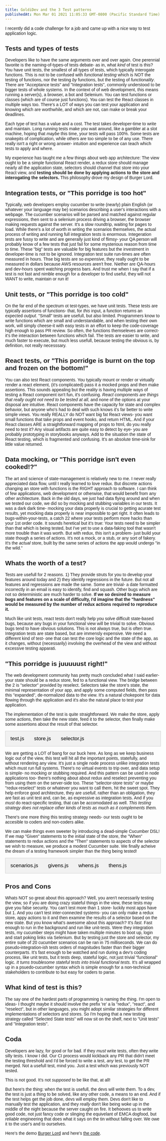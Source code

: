 ```yaml
---
title: GoldiDev and the 3 Test patterns
publishedAt: Mon Mar 01 2021 11:05:33 GMT-0800 (Pacific Standard Time)
---
```


I recently did a code challenge for a job and came up with a nice way to test application logic.

<style>
body {font-family: Arial;}

/* Style the tab */
.tab {
  overflow: hidden;
  border: 1px solid #ccc;
  background-color: #f1f1f1;
}

/* Style the buttons inside the tab */
.tab button {
  background-color: inherit;
  float: left;
  border: none;
  outline: none;
  cursor: pointer;
  padding: 14px 16px;
  transition: 0.3s;
  font-size: 17px;
}

/* Change background color of buttons on hover */
.tab button:hover {
  background-color: #ddd;
}

/* Create an active/current tablink class */
.tab button.active {
  background-color: #ccc;
}

/* Style the tab content */
.tabcontent {
  display: none;
  /* padding: 6px 12px;
  border: 1px solid #ccc;
  border-top: none; */
}
</style>



## Tests and types of tests

Developers like to have the same arguments over and over again. One perennial favorite is the naming-of-types-of tests debate- as in, what _kind_ of test is this? You have unit tests, the smallest of all types of tests, which typically interogate functions. This is not to be confused with _functional testing_ which is NOT the testing of functions, nor the testing _by_ functions, but the testing of _functionality_. There are "Acceptance tests" and "Integration tests", commonly understood to be bigger tests of whole systems. In the context of of web development, this means running a server(s), a browser, a bot and Selenium. You can test functions or classes (which are of course just functions). You can test the React classes in multiple ways too. There's a LOT of ways you can test your application and knowing which are worthwhile, and which are not, can make or break your deadlines.

Each type of test has a value and a cost. The test takes developer-time to write and maintain. Long running tests make you wait around, like a gambler at a slot machine, hoping that _maybe_ this time, your tests will pass 100%. Some tests are snakepits of complication, while others are too simple to be of any use. There really isn't a right or wrong answer- intuition and experience can teach which tests to apply and where. 

My experience has taught me a few things about web app architecture: The view ought to be a simple functional React render, a redux store should manage nearly all the application state, selectors should channel that store into your React view, and **testing should be done by applying actions to the store and interogating the selectors.** This philosophy drove my design of Burger Lord. 

## Integration tests, or "This porridge is too hot"

Typically, web developers employ cucumber to write (nearly) plain English (or whatever your language may be) scenarios describing a user's interactions with a webpage. The cucumber scenarios will be parsed and matched against regular expressions, then sent to a selenium process driving a browser, the browser making requests against the server. It's a slow roundtrip, waiting for pages to load. While there's a lot of worth in writing the scenarios themselves, the actual process of writing and running full integration tests is enormous. Integeration tests are fussy to write and are generally just kind of flimsy- your QA person will probably know of a few tests that just fail for some mysterious reason from time to time. These "big" tests are valuable for big features but the investment in developer-time is not to be ignored. Integration test suite run-times are often measured in hours. Thse big tests are so _expensive_, they really ought to be measured in dollars because AWS resources aren't free. Niether are QA-hours and dev-hours spent watching progress bars. And trust me when I say that if a test is not fast and nimble enough for a developer to find useful, they will not WANT to write, maintain or run it!

## Unit tests, or "This porridge is too cold"

On the far end of the spectrum ot test-types, we have unit tests. These tests are typically assertions of functions- that, for _this_ input, a function returns an expected _output_. "Small" tests are usefull, but also limited. Programmers know to write functions which are small and understandable, and when testing their own work, will simply cheese-it with easy tests in an effort to keep the code-coverage high enough to pass PR review. So often, the functions themseleves are correct- it's the interaction between functions which fail. The tests are easier to write, and much faster to execute, but much less usefull, because testing the obvious is, by definition, not really necesssary. 

## React tests, or "This porridge is burnt on the top and frozen on the bottom!"

You can also test React components. You typically mount or render or virtually render a react element, (it's complicated) pass it a mocked props and then make assertions. This sounds appealing but the reality is having multiple ways of testing a React component isn't fun, it's confusing. _React components are things that really ought not need to be tested at all_, and none of the options at your disposal are intuitive. React components have the capacity for state and complex behavior, but anyone who's had to deal with such knows it's far better to write simple views. You really REALLY do NOT want big fat React views- you want small functions that take props and event hooks, and return HTML. And if your React classes ARE a straightforward mapping of props to html, do you really need to test it? Any visual artifacts are quite easy to detect by eye- you are probably prototyping in storybooks anyways. Add to the situation the state of React testing, which is fragmented and confusing. It's an absolute time-sink for little value returned.

## Data mocking, or "This porridge isn't even cooked!?"

The art and science of state-management is relatively new to me. I never really appreciated data flow, until I really learned to love redux. But discrete actions changing an store with functions is the RIGHT approach to software. I can think of few applications, web development or otherwise, that would benefit from any other architecture. Back in the old days, we just had data flying around and when we tested our code, we did so by mocking and stubbing variables in our tests. It was a dark dark time- mocking your data properly is crucial to getting acurate test results, yet mocking data properly is near impossible to get right. It often leads to bugs-within-your-tests, a catch 22 where your tests perform more hacks than your 1st order code. It sounds heretical but it's true: Your tests need to be simpler than that which is being tested, but I've yet to use a data-faking tool that wasn't more trouble than it was worth. But with redux, this isn't a problem- just build your state though a series of actions. It's not a mock, or a stub, or any sort of fakery. It's the _actual_ store, built by the same series of actions the app would undergo "in the wild."

## Whats the worth of a test?
Tests are usefull for 2 reasons. 1) They provide struts for you to develop your features around today and 2) they identify regressions in the future. But not all features and regressions are made the same. Some are trivial- a date formatted incorrectly in an email is easy to identify, find and squash. Other bugs which are not so deterministic are much harder to solve. **If we so desired to measure bugs and features on a scale of difficulty, I'd imagine that the "hardness" would be measured by the number of redux actions required to reproduce it.**

Much like unit tests, react tests don't really help you solve difficult state-based bugs, because any bugs in your functional view will be trivial to solve. Obvious bugs tend to have obvious solutions. This is not always true, but is often true. Integration tests are state based, but are immensly expensive. We need a different kind of test- one that can test the core logic and the state of the app, as it changes, without (necessarily) involving the overhead of the view and without excessive testing apparati.

## "This porridge is juuuuust right!"

The web development community has pretty much concluded what I said earlier- your state should be a redux store, fed to a functional view. The bridge between the 2 is  "selector" provided by reselect. Selectors take the store's state, the minimal representation of your app, and apply some computed fields, then pass this "expanded", de-normalized data to the view. It's a natural chokepoint for data flowing through the application and it's also the natural place to test your application.

The implementation of the test is quite straightforward. We make the store, apply some actions, then take the new state, feed it to the selector, then finally make some assertions about the result of that selector. 

<div id="firstCodeSection">
<div class="tab">
    <button class="tablinks" onclick="openCity(event, 'test')">test.js</button>
    <button class="tablinks" onclick="openCity(event, 'store')">store.js</button>
    <button class="tablinks" onclick="openCity(event, 'selector')">selector.js</button>
  
</div>

<div id="test" class="tabcontent">
  <pre><code>  it('you compute the cost of a sandwich', () => {
    const store = storeCreator(initialState);
    const sandwichName = "The new name of a sandwich";

    assert.equal(NewOrderSelector(store.getState()).sandwiches.length, 0);
    store.dispatch({ type: "CHANGE_STAGED_SANDWICH_NAME", payload: sandwichName })
    store.dispatch({ type: "ADD_SANDWICH" })
    store.dispatch({ type: "SELECT_INGREDIENT_TO_PUSH", payload: { sandwichName: sandwichName, ingredientId: 5 } })
    store.dispatch({ type: "PUSH_INGREDIENT", payload: 0 })
    assert.equal(NewOrderSelector(store.getState()).sandwiches[0].cost, 5);
  });
</code></pre>
</div>

<div id="store" class="tabcontent active">
  <pre><code>export default (initialState) => createStore((state = [], action) => {
  switch (action.type) {

    case SELECT_INGREDIENT_TO_PUSH:
      return {
        ...state,
        sandwiches: state.sandwiches.map((sandwich) => {
          if (sandwich.name === action.payload.sandwichName) {
            sandwich.toPush = action.payload.ingredientId
          }
          return sandwich
        })
      }

    case PUSH_INGREDIENT:
      return {
        ...state,
        sandwiches: state.sandwiches.map((sandwich, ndx) => {
          if (ndx === action.payload) {
            sandwich.recipe.push(sandwich.toPush)
            sandwich.toPush = ""
          }
          return sandwich
        }),
      }
    case CHANGE_SANDWICH_NAME:
      return {
        ...state,
        sandwiches: state.sandwiches.map((s, ndx) => {
          if (ndx === action.payload.index) {
            s.name = action.payload.sandwichName
          }
          return s;
        })
      }

    case ADD_SANDWICH:
      return {
        ...state,
        stagedSandwich: "",
        sandwiches: [
          ...state.sandwiches,
          {
            name: state.stagedSandwich, recipe: [], toPush: ""
          }
        ]
      }

    case CHANGE_STAGED_SANDWICH_NAME:
      return {
        ...state,
        stagedSandwich: action.payload
      }

      return {
        ...state,
        orders: newOrders
      }

    default:
      return state
  }
}, initialState)
</code></pre>
</div>

<div id="selector" class="tabcontent">
  <pre><code>export const NewOrderSelector = createSelector([baseSelector], (base) => {

  const subTotal = base.sandwiches.reduce((mm, sandwich) => {
    return mm + sandwich.recipe.reduce((mm2, recipeIngredientId) => {
      return (mm2 + (base.ingredients.find((ingredient) => ingredient.id === recipeIngredientId).cost) )
    }, 0)
  }, 0)

  const grandTotal = (subTotal * (1 + (base.gratuity / 100))).toFixed(2);

  const runningTally = {};
  base.ingredients.forEach((ingredient) => runningTally[ingredient.id] = ingredient.amount)
  base.sandwiches.forEach((sandwich) => {
    sandwich.recipe.forEach((recipeIngredientId) => {
      runningTally[recipeIngredientId] = runningTally[recipeIngredientId] -1
    })
  })

  return {
    orders: base.orders,
    sandwiches: base.sandwiches.map((sandwich) => {
      return {
        ...sandwich,
        cost: sandwich.recipe.reduce((mm, id) => { return mm + base.ingredients.find((ingredient) => ingredient.id === id).cost }, 0)
      }
    }),
    ingredients: base.ingredients,

    gratuity: base.gratuity || 0,
    stagedSandwich: base.stagedSandwich,

    subTotal, grandTotal, runningTally,

    orderDisabled: base.sandwiches.length === 0 
  }
});
</code></pre>
</div>
</div>


We are getting a LOT of bang for our buck here. As long as we keep business logic out of the view, this test will hit all the important points, statefully, and without rendering any view. It's just a single node process unlike integration tests which must run full systems. There's no virtual events to trip over, and data setup is simple- no mocking or stubbing required. And this pattern can be used in node applications too- there's nothing about about redux and reselect preventing you from using them on the server-side too. These "selector-store tests" or maybe "redux-reselect" tests or whatever you want to call them, hit the sweet spot. They help enforce good architecture, they are _usefull_, rather than an obligation, they are fast as unit test and, can be, as expressive as integration tests. And if you _must_ do react-specific testing, that can be accomodated as well. _This testing strategy does not replace other kinds of tests as much as it complements them._

There's one more thing this testing strategy needs- our tests ought to be accesible to coders and non-coders alike.

We can make things even sweeter by introducing a dead-simple Cucumber DSL! If we map "Given" statements to the initial state of the store, the "When" statements to redux actions and the "Then" statements to aspects of the selector we wish to measure, we produce a modest Cucumber suite. We finally acheive the dream of a testing framework simpler than the thing being tested!


<div id="secondCodeSection">
<div class="tab">
  <button class="tablinks" onclick="openCity(event, 'scenarios')">scenarios.js</button>
  <button class="tablinks" onclick="openCity(event, 'givens')">givens.js</button>
  <button class="tablinks" onclick="openCity(event, 'whens')">whens.js</button>
  <button class="tablinks" onclick="openCity(event, 'thens')">thens.js</button>
</div>

<div id="scenarios" class="tabcontent">
  <pre><code>export default {
  "very simple scenarios": {
    "Test of sandwiches add": {
      givens: ["an initial store with ingredient #1 amount '100'"],
      whens: [
        "I change the staged sandwich name to 'Adams sandwich'",
        "I add the sandwich",
        "I change the staged sandwich name to 'Chaches sandwich'",
        "I add the sandwich",
      ],
      thens: [
        "sandwich #0 should have name 'Adams sandwich'",
        "sandwich #1 should have name 'Chaches sandwich'"
      ]
    }
  },
};
</code></pre>
</div>

<div id="givens" class="tabcontent">
  <pre><code>export default [
    { matcher: /an initial store with ingredient #(\d*) amount '(\d*)'/gm, modifier: (state) => state }
]
</code></pre>
</div>

<div id="whens" class="tabcontent">
<pre><code>
// Notice how there is 1 "when" for each redux action
export default [
  {
    matcher: /I submit the order with a grand total of '(.*)'/gm,
    action: NEW_ORDER,
    payload: (match) => match[0][1]
  },
  {
    matcher: /I remove sandwich #(.*)/gm,
    action: REMOVE_SANDWICH,
    payload: (match) => parseInt(match[0][1])
  },
  {
    matcher: /I pop the top of sandwich '(.*)'/gm,
    action: POP_INGREDIENT,
    payload: (match) => match[0][1]
  },
  {
    matcher: /I change the name of sandwich #(.*) to '(.*)'/gm,
    action: CHANGE_SANDWICH_NAME,
    payload: (match) => {
      return {index: parseInt(match[0][1]), sandwichName: (match[0][2]) };
    }
  },
  {
    matcher: /I change the gratuity name to '(.*)'/gm,
    action: CHANGE_GRATUITY,
    payload: (match) => parseInt(match[0][1])
  },
  {
    matcher: /I change the staged sandwich name to '(.*)'/gm,
    action: CHANGE_STAGED_SANDWICH_NAME,
    payload: (match) => match[0][1]
  },
  {
    matcher: /I select the ingredient '(.*)' for '(.*)'/gm,
    action: SELECT_INGREDIENT_TO_PUSH,
    payload: (match) => {
      return { sandwichName: match[0][2], ingredientId: parseInt(match[0][1]) }
    }
  },
  {
    matcher: /I push the selected ingredient for sandwich '(.*)'/gm,
    action: PUSH_INGREDIENT,
    payload: (match) => parseInt(match[0][1])
  },
  {
    matcher: /I add the sandwich/gm,
    action: ADD_SANDWICH,
    payload: () => true
  }
]
</code></pre>
</div>

<div id="thens" class="tabcontent">
<pre><code>
export default [
  {
    matcher: /ingredients #(.*) should have amount (.*)/gm,
    assert: (match, computed) => {
      assert.equal(
        computed.ingredients.find((i) => i.id === parseInt(match[0][1])).amount,
        parseInt(match[0][2])
      )
    }
  },
  {
    matcher: /sandwich #(.*) should have name '(.*)'/gm,
    assert: (match, computed) => {
      assert.equal(
        computed.sandwiches[parseInt(match[0][1])].name,
        match[0][2]
      )
    }
  },
  {
    matcher: /there should be (.*) sandwiches/gm,
    assert: (match, computed) => {
      assert.equal(
        computed.sandwiches.length,
        parseInt(match[0][1])
      )
    }
  },

  {
    matcher: /sandwich #(.*) should have (.*) ingredients/gm,
    assert: (match, computed) => {
      assert.equal(
        computed.sandwiches[parseInt(match[0][1])].recipe.length,
        parseInt(match[0][2])
      )
    }
  },

  {
    matcher: /the running tally for ingredient '(.*)' should be '(.*)'/gm,
    assert: (match, computed) => { assert.equal(computed.runningTally[match[0][1]], parseInt(match[0][2])) }
  },
  {
    matcher: /the gratuity should be '(.*)'/gm,
    assert: (match, computed) => assert.equal(computed.gratuity, parseInt(match[0][1]))
  },
  {
    matcher: /sandwich #(.*) should have name '(.*)'/gm,
    assert: (match, computed) => {
      assert.equal(computed.sandwiches[parseInt(match[0][1])].name, match[0][2] )
    }
  }

]
</code></pre>
</div>

</div>


## Pros and Cons

Whats NOT so great about this approach? Well, you aren't necessarily testing the view, so if you are doing crazy stateful things in the view, these tests may give you false security. You can't test more than 1 store- luckily most apps have but 1. And you can't test inter-connected systems- you can only make a redux store, appy actions to it and then examine the results of a selector based on the new state. But you know what's awesome about this approach? It's _fast._ Fast enough to run in the background and run like unit-tests. Were they integration tests, my cucumber steps might have taken multiple minutes to boot up, login and start poking links via Selenium. But by testing just the store and selector, my entire suite of 20 cucumber scenarios can be ran in 75 milliseconds. We can do pseudo-integration-ish tests orders of magnitudes faster than their bigger counterparts. It's fast enough to be watched and run during a dev's coding process, like unit tests, but it tests deep, stateful logic, not just trivial "functional" logic. _It turns troublesome stateful tests *into* trivial functional tests._ It's all wrapped up in a psuedo-cucumber syntax which is simple enough for a non-technical stakeholders to contribute to but easy for coders to parse.

## What kind of test is this?

The say one of the hardest parts of programming is naming the thing. I'm open to ideas- I thought maybe it should involve the prefix 're' a la "redux", "react", and "reselect", but in other languages, you might adopt similar strategies for different implementations of selectors and stores. So I'm hoping that a new testing strategy called "Selected State tests" will now sit on the shelf, next to "Unit tests" and "Integration tests".

## Coda

Developers are lazy, for good or for bad. If they _must_ write tests, often they write silly tests. I know I did. Our CI process would kickback any PR that didn't meet the testing threshold and I'd be forced to write a test, _any_ test, to get the PR merged. Not a usefull test, mind you. Just a test which was previously NOT tested. 

This is not good. It's not _supposed_ to be like that, at all!

But here's the thing: when the test is usefull, the devs will write them. To a dev, the test is just a thing to be solved, like any other code, a means to an end. And if the test helps get the job done, devs will employ them. Devs don't like to manually test the application, and they _really_ don't like being woke up in the middle of the night because the server caught on fire. It behooves us to write good code, not just fancy code or slinging the equivelant of EMCA dogfood, but _reliable_ engineering that does what it says on the tin without falling over. We owe it to the user's and to ourselves.

Here's the demo [Burger Lord](https://adamwong246.github.io/Burger_Lord/) and here's [the code](https://github.com/adamwong246/Burger_Lord).

<script>
function openCity(evt, cityName) {
  var i, tabcontent, tablinks;
  tabcontent = document.getElementsByClassName("tabcontent");
  for (i = 0; i < tabcontent.length; i++) {
    tabcontent[i].style.display = "none";
  }
  tablinks = document.getElementsByClassName("tablinks");
  for (i = 0; i < tablinks.length; i++) {
    tablinks[i].className = tablinks[i].className.replace(" active", "");
  }
  document.getElementById(cityName).style.display = "block";
  evt.currentTarget.className += " active";
}

document.querySelectorAll('.tab > button:first-child').forEach((b) => b.click())

</script>
